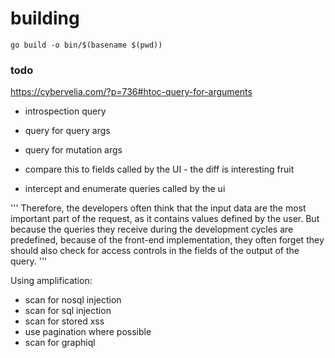 # building 

`go build -o bin/$(basename $(pwd))`


### todo


https://cybervelia.com/?p=736#htoc-query-for-arguments

* introspection query
* query for query args
* query for mutation args

* compare this to fields called by the UI - the diff is interesting fruit
* intercept and enumerate queries called by the ui

'''
Therefore, the developers often think that the input data are the most important part of the request, as it contains values defined by the user. But because the queries they receive during the development cycles are predefined, because of the front-end implementation, they often forget they should also check for access controls in the fields of the output of the query.
'''

Using amplification:
* scan for nosql injection
* scan for sql injection
* scan for stored xss
* use pagination where possible
* scan for graphiql
